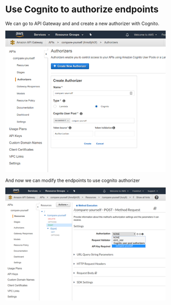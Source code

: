 # Use Cognito to authorize endpoints

We can go to API Gateway and and create a new authorizer with Cognito.

![](../../../images/2019-10-05-14-03-07.png)

And now we can modify the endpoints to use cognito authorizer

![](../../../images/2019-10-05-14-07-01.png)